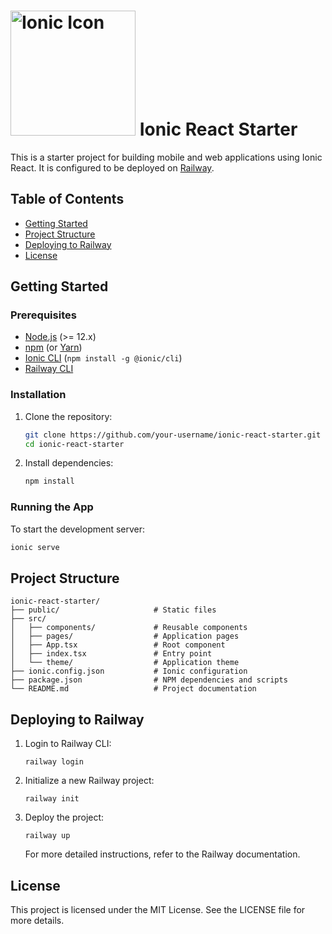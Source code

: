 # <img src="https://present-react.ionicframework.com/assets/img/ionic-react-icon.png" alt="Ionic Icon" width="200"> Ionic React Starter

This is a starter project for building mobile and web applications using Ionic React. It is configured to be deployed on [Railway](https://railway.app).

## Table of Contents
- [Getting Started](#getting-started)
- [Project Structure](#project-structure)
- [Deploying to Railway](#deploying-to-railway)
- [License](#license)

## Getting Started

### Prerequisites

- [Node.js](https://nodejs.org/) (>= 12.x)
- [npm](https://www.npmjs.com/) (or [Yarn](https://yarnpkg.com/))
- [Ionic CLI](https://ionicframework.com/docs/cli) (`npm install -g @ionic/cli`)
- [Railway CLI](https://docs.railway.app/cli/)

### Installation

1. Clone the repository:

    ```bash
    git clone https://github.com/your-username/ionic-react-starter.git
    cd ionic-react-starter
    ```

2. Install dependencies:

    ```bash
    npm install
    ```

### Running the App

To start the development server:

```bash
ionic serve
```
## Project Structure
```
ionic-react-starter/
├── public/                     # Static files
├── src/
│   ├── components/             # Reusable components
│   ├── pages/                  # Application pages
│   ├── App.tsx                 # Root component
│   ├── index.tsx               # Entry point
│   └── theme/                  # Application theme
├── ionic.config.json           # Ionic configuration
├── package.json                # NPM dependencies and scripts
└── README.md                   # Project documentation
```
## Deploying to Railway
1. Login to Railway CLI:
   ```
   railway login
   ```
2. Initialize a new Railway project:
   ```
   railway init
   ```
3. Deploy the project:
   ```
   railway up
   ```
   For more detailed instructions, refer to the Railway documentation.
## License
  This project is licensed under the MIT License. See the LICENSE file for more details.
